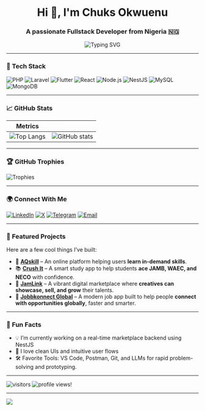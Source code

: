 <h1 align="center">Hi 👋, I'm Chuks Okwuenu</h1>
<h3 align="center">A passionate Fullstack Developer from Nigeria 🇳🇬</h3>

<p align="center">
  <img src="https://readme-typing-svg.demolab.com?font=Fira+Code&pause=1000&color=5AE4A6&center=true&vCenter=true&width=435&lines=Laravel+%F0%9F%94%A5+React+%F0%9F%92%BB+Flutter+%F0%9F%9A%80+;Backend+Enthusiast;UI%2FUX+Lover" alt="Typing SVG" />
</p>

---

### 🧰 Tech Stack
![PHP](https://img.shields.io/badge/-PHP-777BB4?style=for-the-badge&logo=php&logoColor=white)
![Laravel](https://img.shields.io/badge/-Laravel-E34F26?style=for-the-badge&logo=laravel&logoColor=white)
![Flutter](https://img.shields.io/badge/-Flutter-02569B?style=for-the-badge&logo=flutter)
![React](https://img.shields.io/badge/-React-61DAFB?style=for-the-badge&logo=react)
![Node.js](https://img.shields.io/badge/-Node.js-43853D?style=for-the-badge&logo=node.js&logoColor=white)
![NestJS](https://img.shields.io/badge/-NestJS-E0234E?style=for-the-badge&logo=nestjs&logoColor=white)
![MySQL](https://img.shields.io/badge/-MySQL-4479A1?style=for-the-badge&logo=mysql&logoColor=white)
![MongoDB](https://img.shields.io/badge/-MongoDB-4DB33D?style=for-the-badge&logo=mongodb&logoColor=white)

---

### 📈 GitHub Stats

| Metrics | |
|--------|--|
| ![Top Langs](https://github-readme-stats-blush-alpha.vercel.app/api/top-langs/?username=majorgrey&layout=compact&theme=radical&hide=html,css&langs_count=6) | ![GitHub stats](https://github-readme-stats-blush-alpha.vercel.app/api?username=majorgrey&show_icons=true&theme=radical&count_private=true&include_all_commits=true) |

---

### 🏆 GitHub Trophies

![Trophies](https://github-profile-trophy.vercel.app/?username=majorgrey&theme=radical&no-frame=true&title=Commit,Stars,Followers,Repositories,PullRequest)

---

### 🌍 Connect With Me

[![LinkedIn](https://img.shields.io/badge/-LinkedIn-0077B5?style=flat&logo=linkedin&logoColor=white)](https://www.linkedin.com/in/chuks-okwuenu-5ba445174/)
[![X](https://img.shields.io/badge/-X-000000?style=flat&logo=x&logoColor=white)](https://x.com/chuksokwuenu)
[![Telegram](https://img.shields.io/badge/-Telegram-26A5E4?style=flat&logo=telegram&logoColor=white)](https://t.me/chuksokwuenu)
[![Email](https://img.shields.io/badge/-Email-D14836?style=flat&logo=gmail&logoColor=white)](mailto:chuksjimy@gmail.com)
<!-- [![Portfolio](https://img.shields.io/badge/-Portfolio-000?style=flat&logo=vercel&logoColor=white)](https://yourportfolio.com) -->

---

### 🚀 Featured Projects

Here are a few cool things I’ve built:


- 🛒 [**AQskill**](https://play.google.com/store/apps/details?id=com.aqskill.learn) – An online platform helping users **learn in-demand skills**.
- 📚 [**Crush It**](https://play.google.com/store/apps/details?id=com.aqskill.crushIt) – A smart study app to help students **ace JAMB, WAEC, and NECO** with confidence.
- 🎨 [**JamLink**](#) – A vibrant digital marketplace where **creatives can showcase, sell, and grow** their talents.
- 💼 [**Jobbkonnect Global**](https://jobbkonnectglobal.com/) – A modern job app built to help people **connect with opportunities globally**, faster and smarter.

---

### 🧠 Fun Facts

- 💡 I’m currently working on a real-time marketplace backend using NestJS
- 🧩 I love clean UIs and intuitive user flows
- 🛠️ Favorite Tools: VS Code, Postman, Git, and LLMs for rapid problem-solving and prototyping.
<!-- - 🎯 2025 Goals: Launch 2 SaaS tools, contribute to OSS weekly, and build my own AI plugin -->

---

![visitors](https://visitor-badge.laobi.icu/badge?page_id=MajorGrey.MajorGrey) 
![profile views!](https://komarev.com/ghpvc/?username=majorgrey&color=brightgreen) 

---
<!-- Dynamic GitHub Profile Summary -->
[![](https://raw.githubusercontent.com/majorgrey/majorgrey/main/profile-summary-card-output/solarized/0-profile-details.svg)](https://github.com/vn7n24fzkq/github-profile-summary-cards)

